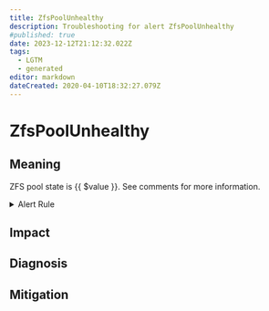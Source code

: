 ```yaml
---
title: ZfsPoolUnhealthy
description: Troubleshooting for alert ZfsPoolUnhealthy
#published: true
date: 2023-12-12T21:12:32.022Z
tags: 
  - LGTM
  - generated
editor: markdown
dateCreated: 2020-04-10T18:32:27.079Z
---
```


# ZfsPoolUnhealthy

## Meaning
[//]: # "Short paragraph that explains what the alert means"
ZFS pool state is {{ $value }}. See comments for more information.

<details>
  <summary>Alert Rule</summary>

{{% rule "zfs/zfs_exporter.yml" "ZfsPoolUnhealthy" %}}

<!-- Rule when generated

```yaml
alert: ZfsPoolUnhealthy
expr: zfs_pool_health > 0
for: 0m
labels:
    severity: critical
annotations:
    summary: ZFS pool unhealthy (instance {{ $labels.instance }})
    description: |-
        ZFS pool state is {{ $value }}. See comments for more information.
          VALUE = {{ $value }}
          LABELS = {{ $labels }}
    runbook: https://github.com/srerun/prometheus-alerts/blob/main/content/runbooks/zfs_exporter/ZfsPoolUnhealthy.md

```

-->

</details>


## Impact
[//]: # "What could / will happen if the alert is not addressed"



## Diagnosis
[//]: # "Steps to take to identify the cause of the problem"



## Mitigation
[//]: # "The steps necessary to resolve the alert"
